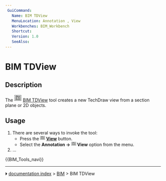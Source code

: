 ```yaml
---
 GuiCommand:
   Name: BIM TDView
   MenuLocation: Annotation , View
   Workbenches: BIM_Workbench
   Shortcut: 
   Version: 1.0
   SeeAlso: 
---
```


# BIM TDView

## Description

The <img alt="" src=images/BIM_TDView.svg  style="width:24px;"> [BIM TDView](BIM_TDView.md) tool creates a new TechDraw view from a section plane or 2D objects.

## Usage

1.  There are several ways to invoke the tool:
    -   Press the **<img src="images/BIM_TDView.svg" width=16px> [View](BIM_TDView.md)** button.
    -   Select the **Annotation → <img src="images/BIM_TDView.svg" width=16px> View** option from the menu.
2.  \...




 {{BIM_Tools_navi}}



---
⏵ [documentation index](../README.md) > [BIM](BIM_Workbench.md) > BIM TDView
